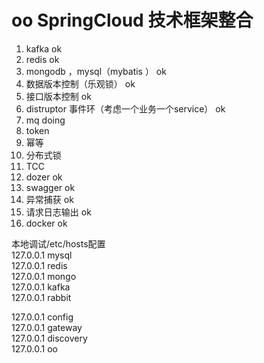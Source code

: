 # oo SpringCloud  技术框架整合

1. kafka ok
2. redis ok
3. mongodb ，mysql（mybatis ） ok
4. 数据版本控制（乐观锁） ok
5. 接口版本控制 ok
6. distruptor 事件环（考虑一个业务一个service） ok
7. mq doing
8. token
9. 幂等 
10. 分布式锁
11. TCC
12. dozer ok
13. swagger ok
14. 异常捕获 ok
15. 请求日志输出 ok
16. docker ok

本地调试/etc/hosts配置  
127.0.0.1   mysql   
127.0.0.1   redis    
127.0.0.1   mongo    
127.0.0.1   kafka   
127.0.0.1   rabbit   

127.0.0.1	config  
127.0.0.1	gateway     
127.0.0.1	discovery   
127.0.0.1	oo 